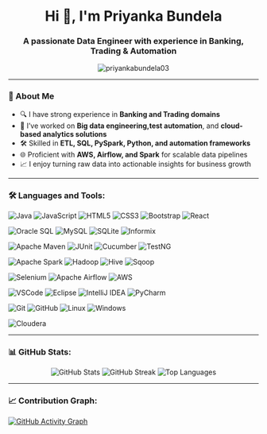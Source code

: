 <h1 align="center">Hi 👋, I'm Priyanka Bundela</h1>
<h3 align="center">A passionate Data Engineer with experience in Banking, Trading & Automation</h3>

<p align="center">
  <img src="https://komarev.com/ghpvc/?username=priyankabundela03&label=Profile%20views&color=0e75b6&style=flat" alt="priyankabundela03" />
</p>

---

### 💼 About Me

- 🔍 I have strong experience in **Banking and Trading domains**  
- 🤖 I’ve worked on **Big data engineering,test automation**, and **cloud-based analytics solutions**
- 🛠️ Skilled in **ETL, SQL, PySpark, Python, and automation frameworks**
- 🌐 Proficient with **AWS, Airflow, and Spark** for scalable data pipelines
- 📈 I enjoy turning raw data into actionable insights for business growth


---

### 🛠️ Languages and Tools:

![Java](https://img.shields.io/badge/Java-ED8B00?style=for-the-badge&logo=openjdk&logoColor=white)
![JavaScript](https://img.shields.io/badge/JavaScript-F7DF1E?style=for-the-badge&logo=javascript&logoColor=black)
![HTML5](https://img.shields.io/badge/HTML5-E34F26?style=for-the-badge&logo=html5&logoColor=white)
![CSS3](https://img.shields.io/badge/CSS3-1572B6?style=for-the-badge&logo=css3&logoColor=white)
![Bootstrap](https://img.shields.io/badge/Bootstrap-563D7C?style=for-the-badge&logo=bootstrap&logoColor=white)
![React](https://img.shields.io/badge/React-20232A?style=for-the-badge&logo=react&logoColor=61DAFB)

![Oracle SQL](https://img.shields.io/badge/Oracle-F80000?style=for-the-badge&logo=oracle&logoColor=white)
![MySQL](https://img.shields.io/badge/MySQL-00000F?style=for-the-badge&logo=mysql&logoColor=white)
![SQLite](https://img.shields.io/badge/SQLite-07405E?style=for-the-badge&logo=sqlite&logoColor=white)
![Informix](https://img.shields.io/badge/Informix-0064B1?style=for-the-badge&logo=ibm&logoColor=white)

![Apache Maven](https://img.shields.io/badge/Maven-C71A36?style=for-the-badge&logo=apachemaven&logoColor=white)
![JUnit](https://img.shields.io/badge/JUnit-25A162?style=for-the-badge&logo=junit5&logoColor=white)
![Cucumber](https://img.shields.io/badge/Cucumber-23D96C?style=for-the-badge&logo=cucumber&logoColor=white)
![TestNG](https://img.shields.io/badge/TestNG-F6B94C?style=for-the-badge)

![Apache Spark](https://img.shields.io/badge/Apache%20Spark-E25A1C?style=for-the-badge&logo=apachespark&logoColor=white)
![Hadoop](https://img.shields.io/badge/Hadoop-66CCFF?style=for-the-badge&logo=apachehadoop&logoColor=black)
![Hive](https://img.shields.io/badge/Hive-FDEE21?style=for-the-badge&logo=apachehive&logoColor=black)
![Sqoop](https://img.shields.io/badge/Sqoop-2E8B57?style=for-the-badge)

![Selenium](https://img.shields.io/badge/Selenium-43B02A?style=for-the-badge&logo=selenium&logoColor=white)
![Apache Airflow](https://img.shields.io/badge/Apache%20Airflow-017CEE?style=for-the-badge&logo=apacheairflow&logoColor=white)
![AWS](https://img.shields.io/badge/AWS-232F3E?style=for-the-badge&logo=amazon-aws&logoColor=white)

![VSCode](https://img.shields.io/badge/VSCode-007ACC?style=for-the-badge&logo=visualstudiocode&logoColor=white)
![Eclipse](https://img.shields.io/badge/Eclipse-2C2255?style=for-the-badge&logo=eclipseide&logoColor=white)
![IntelliJ IDEA](https://img.shields.io/badge/IntelliJ%20IDEA-000000?style=for-the-badge&logo=intellijidea&logoColor=white)
![PyCharm](https://img.shields.io/badge/PyCharm-143?style=for-the-badge&logo=pycharm&logoColor=white)

![Git](https://img.shields.io/badge/Git-F05032?style=for-the-badge&logo=git&logoColor=white)
![GitHub](https://img.shields.io/badge/GitHub-181717?style=for-the-badge&logo=github&logoColor=white)
![Linux](https://img.shields.io/badge/Linux-FCC624?style=for-the-badge&logo=linux&logoColor=black)
![Windows](https://img.shields.io/badge/Windows-0078D6?style=for-the-badge&logo=windows&logoColor=white)

![Cloudera](https://img.shields.io/badge/Cloudera-EC672C?style=for-the-badge&logo=cloudera&logoColor=white)



---

### 📊 GitHub Stats:

<p align="center">
  <img src="https://github-readme-stats.vercel.app/api?username=x22247734&show_icons=true&theme=tokyonight" alt="GitHub Stats" />
  <img src="https://github-readme-streak-stats.herokuapp.com/?user=x22247734&theme=tokyonight" alt="GitHub Streak" />
  <img src="https://github-readme-stats.vercel.app/api/top-langs/?username=x22247734&layout=compact&theme=tokyonight" alt="Top Languages" />
</p>

---

### 📈 Contribution Graph:

[![GitHub Activity Graph](https://github-readme-activity-graph.vercel.app/graph?username=x22247734&theme=react-dark)](https://github.com/ashutosh00710/github-readme-activity-graph)
